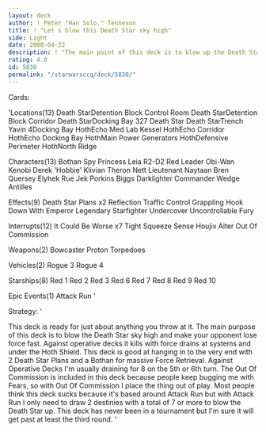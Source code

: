 ```yaml
---
layout: deck
author: ! Peter "Han Solo." Tenneson
title: ! "Let s blow this Death Star sky high"
side: Light
date: 2000-04-22
description: ! "The main point of this deck is to blow up the Death Star A.S.A.P."
rating: 4.0
id: 5830
permalink: "/starwarsccg/deck/5830/"
---
```

Cards: 

'Locations(13)
Death StarDetention Block Control Room
Death StarDetention Block Corridor
Death StarDocking Bay 327
Death Star
Death StarTrench
Yavin 4Docking Bay
HothEcho Med Lab
Kessel
HothEcho Corridor
HothEcho Docking Bay
HothMain Power Generators
HothDefensive Perimeter
HothNorth Ridge

Characters(13)
Bothan Spy
Princess Leia
R2-D2
Red Leader
Obi-Wan Kenobi
Derek 'Hobbie' Klivian
Theron Nett
Lieutenant Naytaan
Bren Quersey
Elyhek Rue
Jek Porkins
Biggs Darklighter
Commander Wedge Antilles

Effects(9)
Death Star Plans x2
Reflection
Traffic Control
Grappling Hook
Down With Emperor
Legendary Starfighter
Undercover
Uncontrollable Fury

Interrupts(12)
It Could Be Worse x7
Tight Squeeze
Sense
Houjix
Alter
Out Of Commission

Weapons(2)
Bowcaster
Proton Torpedoes

Vehicles(2)
Rogue 3
Rogue 4

Starships(8)
Red 1
Red 2
Red 3
Red 6
Red 7
Red 8
Red 9
Red 10

Epic Events(1)
Attack Run   '

Strategy: '

This deck is ready for just about anything you throw at it.  The main purpose of this deck is to blow the Death Star sky high and make your opponent lose force fast.	Against operative decks it kills with force drains at systems and under the Hoth Shield.  This deck is good at hanging in to the very end with 2 Death Star Plans and a Bothan for massive Force Retrieval.  Against Operative Decks I'm usually draining for 8 on the 5th or 6th turn.  The Out Of Commission is included in this deck because people keep bugging me with Fears, so with Out Of Commission I place the thing out of play.  Most people think this deck sucks because it's based around Attack Run but with Attack Run I only need to draw 2 destinies with a total of 7 or more to blow the Death Star up.	This deck has never been in a tournament but I'm sure it will get past at least the third round.	 '
